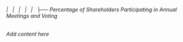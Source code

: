 ###### |   |   |   |   |   ├── Percentage of Shareholders Participating in Annual Meetings and Voting

*Add content here*